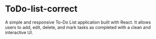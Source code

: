 # ToDo-list-correct
A simple and responsive To-Do List application built with React. It allows users to add, edit, delete, and mark tasks as completed with a clean and interactive UI.

